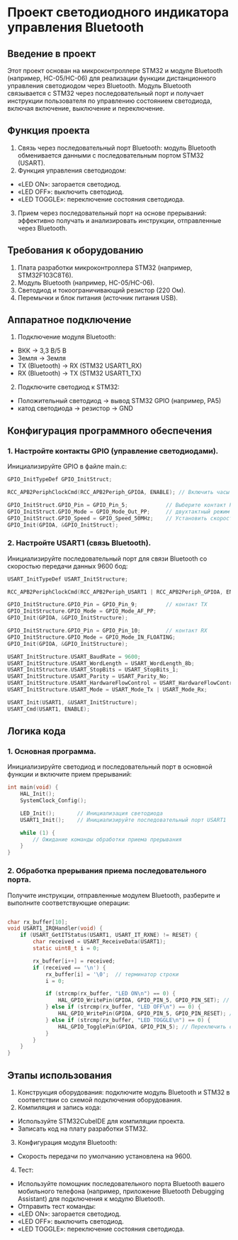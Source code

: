 # **Проект светодиодного индикатора управления Bluetooth**
## **Введение в проект**
Этот проект основан на микроконтроллере STM32 и модуле Bluetooth (например, HC-05/HC-06) для реализации функции дистанционного управления светодиодом через Bluetooth. Модуль Bluetooth связывается с STM32 через последовательный порт и получает инструкции пользователя по управлению состоянием светодиода, включая включение, выключение и переключение.

## **Функция проекта**
1. Связь через последовательный порт Bluetooth: модуль Bluetooth обменивается данными с последовательным портом STM32 (USART).
2. Функция управления светодиодом:
 + «LED ON»: загорается светодиод.
 + «LED OFF»: выключить светодиод.
 + «LED TOGGLE»: переключение состояния светодиода.
3. Прием через последовательный порт на основе прерываний: эффективно получать и анализировать инструкции, отправленные через Bluetooth.

## **Требования к оборудованию**
1. Плата разработки микроконтроллера STM32 (например, STM32F103C8T6).
2. Модуль Bluetooth (например, HC-05/HC-06).
3. Светодиод и токоограничивающий резистор (220 Ом).
4. Перемычки и блок питания (источник питания USB).

## **Аппаратное подключение**
1. Подключение модуля Bluetooth:
 + ВКК → 3,3 В/5 В
 + Земля → Земля
 + TX (Bluetooth) → RX (STM32 USART1_RX)
 + RX (Bluetooth) → TX (STM32 USART1_TX)
2. Подключите светодиод к STM32:
 + Положительный светодиод → вывод STM32 GPIO (например, PA5)
 + катод светодиода → резистор → GND

## **Конфигурация программного обеспечения**
### **1. Настройте контакты GPIO (управление светодиодами)**.
Инициализируйте GPIO в файле main.c:

```c
GPIO_InitTypeDef GPIO_InitStruct;

RCC_APB2PeriphClockCmd(RCC_APB2Periph_GPIOA, ENABLE); // Включить часы GPIOA

GPIO_InitStruct.GPIO_Pin = GPIO_Pin_5;            // Выберите контакт PA5
GPIO_InitStruct.GPIO_Mode = GPIO_Mode_Out_PP;     // двухтактный режим вывода
GPIO_InitStruct.GPIO_Speed = GPIO_Speed_50MHz;    // Установить скорость вывода
GPIO_Init(GPIOA, &GPIO_InitStruct);
```

### **2. Настройте USART1 (связь Bluetooth)**.
Инициализируйте последовательный порт для связи Bluetooth со скоростью передачи данных 9600 бод:

```c
USART_InitTypeDef USART_InitStructure;

RCC_APB2PeriphClockCmd(RCC_APB2Periph_USART1 | RCC_APB2Periph_GPIOA, ENABLE);

GPIO_InitStructure.GPIO_Pin = GPIO_Pin_9;         // контакт ТХ
GPIO_InitStructure.GPIO_Mode = GPIO_Mode_AF_PP;  
GPIO_Init(GPIOA, &GPIO_InitStructure);

GPIO_InitStructure.GPIO_Pin = GPIO_Pin_10;        // контакт RX
GPIO_InitStructure.GPIO_Mode = GPIO_Mode_IN_FLOATING;
GPIO_Init(GPIOA, &GPIO_InitStructure);

USART_InitStructure.USART_BaudRate = 9600;
USART_InitStructure.USART_WordLength = USART_WordLength_8b;
USART_InitStructure.USART_StopBits = USART_StopBits_1;
USART_InitStructure.USART_Parity = USART_Parity_No;
USART_InitStructure.USART_HardwareFlowControl = USART_HardwareFlowControl_None;
USART_InitStructure.USART_Mode = USART_Mode_Tx | USART_Mode_Rx;

USART_Init(USART1, &USART_InitStructure);
USART_Cmd(USART1, ENABLE);
```

## **Логика кода**
### **1. Основная программа**.
Инициализируйте светодиод и последовательный порт в основной функции и включите прием прерываний:

```c
int main(void) {
    HAL_Init();
    SystemClock_Config();

    LED_Init();       // Инициализация светодиода
    USART1_Init();    // Инициализируйте последовательный порт USART1

    while (1) {
        // Ожидание команды обработки приема прерывания
    }
}
```

### **2. Обработка прерывания приема последовательного порта**.
Получите инструкции, отправленные модулем Bluetooth, разберите и выполните соответствующие операции:

```c

char rx_buffer[10];
void USART1_IRQHandler(void) {
    if (USART_GetITStatus(USART1, USART_IT_RXNE) != RESET) {
        char received = USART_ReceiveData(USART1);
        static uint8_t i = 0;

        rx_buffer[i++] = received;
        if (received == '\n') {
            rx_buffer[i] = '\0';  // терминатор строки
            i = 0;

            if (strcmp(rx_buffer, "LED ON\n") == 0) {
                HAL_GPIO_WritePin(GPIOA, GPIO_PIN_5, GPIO_PIN_SET); // Зажгите светодиод
            } else if (strcmp(rx_buffer, "LED OFF\n") == 0) {
                HAL_GPIO_WritePin(GPIOA, GPIO_PIN_5, GPIO_PIN_RESET); // Выключить светодиод
            } else if (strcmp(rx_buffer, "LED TOGGLE\n") == 0) {
                HAL_GPIO_TogglePin(GPIOA, GPIO_PIN_5); // Переключить статус светодиода
            }
        }
    }
}
```

## **Этапы использования**
1. Конструкция оборудования: подключите модуль Bluetooth и STM32 в соответствии со схемой подключения оборудования.
2. Компиляция и запись кода:
 + Используйте STM32CubeIDE для компиляции проекта.
 + Записать код на плату разработки STM32.
3. Конфигурация модуля Bluetooth:
 + Скорость передачи по умолчанию установлена ​​на 9600.
4. Тест:
 + Используйте помощник последовательного порта Bluetooth вашего мобильного телефона (например, приложение Bluetooth Debugging Assistant) для подключения к модулю Bluetooth.
 + Отправить тест команды:
 + «LED ON»: загорается светодиод.
 + «LED OFF»: выключить светодиод.
 + «LED TOGGLE»: переключение состояния светодиода.

